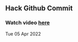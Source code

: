 
 ## Hack Github Commit 
 ### Watch video <a href="https://www.youtube.com">here</a> 
 Tue 05 Apr 2022 
